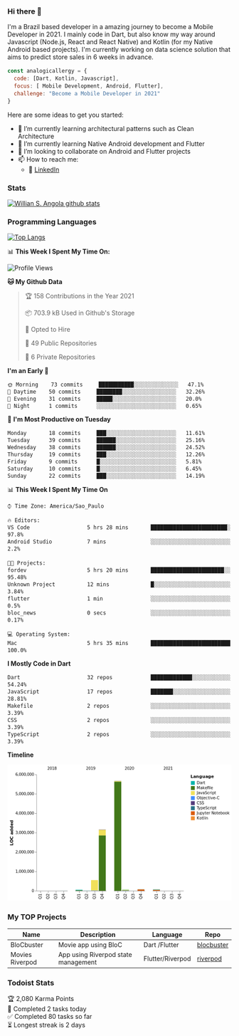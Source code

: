 ### Hi there 👋

I'm a Brazil based developer in a amazing journey to become a Mobile Developer in 2021. I mainly code in Dart, but also know my way around Javascript (Node.js, React and React Native) and Kotlin (for my Native Android based projects). I'm currently working on data science solution that aims to predict store sales in 6 weeks in advance.

```javascript
const analogicallergy = {
  code: [Dart, Kotlin, Javascript],
  focus: [ Mobile Development, Android, Flutter],
  challenge: "Become a Mobile Developer in 2021"
}
```

Here are some ideas to get you started:

- 🔭 I’m currently learning architectural patterns such as Clean Architecture
- 🌱 I’m currently learning Native Android development and Flutter
- 👯 I’m looking to collaborate on Android and Flutter projects
- 📫 How to reach me:
  - :office: [LinkedIn](https://www.linkedin.com/in/wsabsi/)

### Stats

[![Willian S. Angola github stats](https://github-readme-stats.vercel.app/api?username=analogicallergy&count_private=true&show_icons=true&theme=radical&hide_rank=false)](https://github.com/anuraghazra/github-readme-stats)

### Programming Languages

[![Top Langs](https://github-readme-stats.vercel.app/api/top-langs/?username=analogicallergy)](https://github.com/analogicallergy/github-readme-stats)

📊 **This Week I Spent My Time On:**

<!--START_SECTION:waka-->
![Profile Views](http://img.shields.io/badge/Profile%20Views-0-blue)

**🐱 My Github Data** 

> 🏆 158 Contributions in the Year 2021
 > 
> 📦 703.9 kB Used in Github's Storage 
 > 
> 💼 Opted to Hire
 > 
> 📜 49 Public Repositories 
 > 
> 🔑 6 Private Repositories  
 > 
**I'm an Early 🐤** 

```text
🌞 Morning    73 commits     ███████████░░░░░░░░░░░░░░   47.1% 
🌆 Daytime    50 commits     ████████░░░░░░░░░░░░░░░░░   32.26% 
🌃 Evening    31 commits     █████░░░░░░░░░░░░░░░░░░░░   20.0% 
🌙 Night      1 commits      ░░░░░░░░░░░░░░░░░░░░░░░░░   0.65%

```
📅 **I'm Most Productive on Tuesday** 

```text
Monday       18 commits     ███░░░░░░░░░░░░░░░░░░░░░░   11.61% 
Tuesday      39 commits     ██████░░░░░░░░░░░░░░░░░░░   25.16% 
Wednesday    38 commits     ██████░░░░░░░░░░░░░░░░░░░   24.52% 
Thursday     19 commits     ███░░░░░░░░░░░░░░░░░░░░░░   12.26% 
Friday       9 commits      █░░░░░░░░░░░░░░░░░░░░░░░░   5.81% 
Saturday     10 commits     █░░░░░░░░░░░░░░░░░░░░░░░░   6.45% 
Sunday       22 commits     ███░░░░░░░░░░░░░░░░░░░░░░   14.19%

```


📊 **This Week I Spent My Time On** 

```text
⌚︎ Time Zone: America/Sao_Paulo

🔥 Editors: 
VS Code                  5 hrs 28 mins       ████████████████████████░   97.8% 
Android Studio           7 mins              ░░░░░░░░░░░░░░░░░░░░░░░░░   2.2%

🐱‍💻 Projects: 
fordev                   5 hrs 20 mins       ███████████████████████░░   95.48% 
Unknown Project          12 mins             █░░░░░░░░░░░░░░░░░░░░░░░░   3.84% 
flutter                  1 min               ░░░░░░░░░░░░░░░░░░░░░░░░░   0.5% 
bloc_news                0 secs              ░░░░░░░░░░░░░░░░░░░░░░░░░   0.17%

💻 Operating System: 
Mac                      5 hrs 35 mins       █████████████████████████   100.0%

```

**I Mostly Code in Dart** 

```text
Dart                     32 repos            █████████████░░░░░░░░░░░░   54.24% 
JavaScript               17 repos            ███████░░░░░░░░░░░░░░░░░░   28.81% 
Makefile                 2 repos             ░░░░░░░░░░░░░░░░░░░░░░░░░   3.39% 
CSS                      2 repos             ░░░░░░░░░░░░░░░░░░░░░░░░░   3.39% 
TypeScript               2 repos             ░░░░░░░░░░░░░░░░░░░░░░░░░   3.39%

```


**Timeline**

![Chart not found](https://raw.githubusercontent.com/AnalogicAllergy/AnalogicAllergy/main/charts/bar_graph.png) 


<!--END_SECTION:waka-->

### My TOP Projects

| Name            | Description                         | Language         | Repo                                                           |
| --------------- | ----------------------------------- | ---------------- | -------------------------------------------------------------- |
| BloCbuster      | Movie app using BloC                | Dart /Flutter    | [blocbuster](https://github.com/AnalogicAllergy/blocbuster)    |
| Movies Riverpod | App using Riverpod state management | Flutter/Riverpod | [riverpod](https://github.com/AnalogicAllergy/movies_riverpod) |

### Todoist Stats

<!-- TODO-IST:START -->
🏆  2,080 Karma Points           
🌸  Completed 2 tasks today           
✅  Completed 80 tasks so far           
⏳  Longest streak is 2 days
<!-- TODO-IST:END -->
